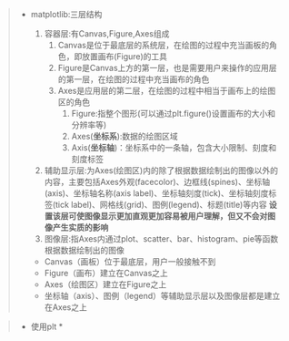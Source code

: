 > * matplotlib:三层结构
>
>   1. 容器层:有Canvas,Figure,Axes组成
>      1. Canvas是位于最底层的系统层，在绘图的过程中充当画板的角色，即放置画布(Figure)的工具 
>      2. Figure是Canvas上方的第一层，也是需要用户来操作的应用层的第一层，在绘图的过程中充当画布的角色 
>      3. Axes是应用层的第二层，在绘图的过程中相当于画布上的绘图区的角色 
>         1. Figure:指整个图形(可以通过plt.figure()设置画布的大小和分辨率等)
>         2. Axes(**坐标系**):数据的绘图区域
>         3. Axis(**坐标轴**)：坐标系中的一条轴，包含大小限制、刻度和刻度标签
>   2. 辅助显示层:为Axes(绘图区)内的除了根据数据绘制出的图像以外的内容，主要包括Axes外观(facecolor)、边框线(spines)、坐标轴(axis)、坐标轴名称(axis label)、坐标轴刻度(tick)、坐标轴刻度标签(tick label)、网格线(grid)、图例(legend)、标题(title)等内容 **设置该层可使图像显示更加直观更加容易被用户理解，但又不会对图像产生实质的影响**
>   3. 图像层:指Axes内通过plot、scatter、bar、histogram、pie等函数根据数据绘制出的图像 
>
>   * Canvas（画板）位于最底层，用户一般接触不到
>   * Figure（画布）建立在Canvas之上
>   * Axes（绘图区）建立在Figure之上
>   * 坐标轴（axis）、图例（legend）等辅助显示层以及图像层都是建立在Axes之上

> * 使用plt
>   * 